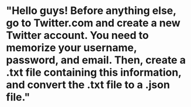 # "Hello guys! Before anything else, go to Twitter.com and create a new Twitter account. You need to memorize your username, password, and email. Then, create a .txt file containing this information, and convert the .txt file to a .json file."
